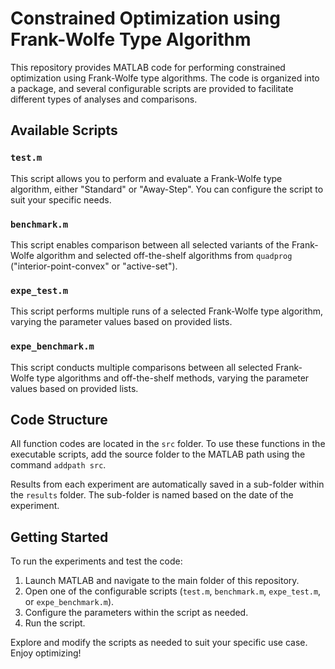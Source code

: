 # Constrained Optimization using Frank-Wolfe Type Algorithm

This repository provides MATLAB code for performing constrained optimization using Frank-Wolfe type algorithms. The code is organized into a package, and several configurable scripts are provided to facilitate different types of analyses and comparisons.

## Available Scripts

### `test.m`
This script allows you to perform and evaluate a Frank-Wolfe type algorithm, either "Standard" or "Away-Step". You can configure the script to suit your specific needs.

### `benchmark.m`
This script enables comparison between all selected variants of the Frank-Wolfe algorithm and selected off-the-shelf algorithms from `quadprog` ("interior-point-convex" or "active-set"). 

### `expe_test.m`
This script performs multiple runs of a selected Frank-Wolfe type algorithm, varying the parameter values based on provided lists. 

### `expe_benchmark.m`
This script conducts multiple comparisons between all selected Frank-Wolfe type algorithms and off-the-shelf methods, varying the parameter values based on provided lists.

## Code Structure

All function codes are located in the `src` folder. To use these functions in the executable scripts, add the source folder to the MATLAB path using the command `addpath src`. 

Results from each experiment are automatically saved in a sub-folder within the `results` folder. The sub-folder is named based on the date of the experiment.

## Getting Started

To run the experiments and test the code:

1. Launch MATLAB and navigate to the main folder of this repository.
2. Open one of the configurable scripts (`test.m`, `benchmark.m`, `expe_test.m`, or `expe_benchmark.m`).
3. Configure the parameters within the script as needed.
4. Run the script.

Explore and modify the scripts as needed to suit your specific use case. Enjoy optimizing!
